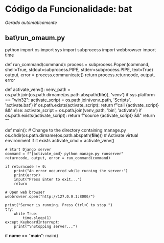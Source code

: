 # Código da Funcionalidade: bat
*Gerado automaticamente*



## bat\run_omaum.py

python
import os
import sys
import subprocess
import webbrowser
import time

def run_command(command):
    process = subprocess.Popen(command, shell=True, stdout=subprocess.PIPE, stderr=subprocess.PIPE, text=True)
    output, error = process.communicate()
    return process.returncode, output, error

def activate_venv():
    venv_path = os.path.join(os.path.dirname(os.path.abspath(__file__)), 'venv')
    if sys.platform == "win32":
        activate_script = os.path.join(venv_path, 'Scripts', 'activate.bat')
        if os.path.exists(activate_script):
            return f"call {activate_script} &&"
    else:
        activate_script = os.path.join(venv_path, 'bin', 'activate')
        if os.path.exists(activate_script):
            return f"source {activate_script} &&"
    return ""

def main():
    # Change to the directory containing manage.py
    os.chdir(os.path.dirname(os.path.abspath(__file__)))
    # Activate virtual environment if it exists
    activate_cmd = activate_venv()

    # Start Django server
    command = f"{activate_cmd} python manage.py runserver"
    returncode, output, error = run_command(command)

    if returncode != 0:
        print("An error occurred while running the server:")
        print(error)
        input("Press Enter to exit...")
        return

    # Open web browser
    webbrowser.open("http://127.0.0.1:8000/")

    print("Server is running. Press Ctrl+C to stop.")
    try:
        while True:
            time.sleep(1)
    except KeyboardInterrupt:
        print("\nStopping server...")

if __name__ == "__main__":
    main()



